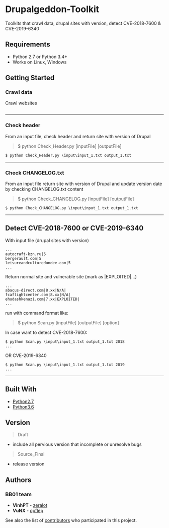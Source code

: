 # Drupalgeddon-Toolkit

Toolkits that crawl data, drupal sites with version, detect CVE-2018-7600 & CVE-2019-6340 

## Requirements

* Python 2.7 or Python 3.4+
* Works on Linux, Windows

## Getting Started



### Crawl data

Crawl websites


```

```

---

### Check header

From an input file, check header and return site with version of Drupal
> $ python Check_Header.py [inputFile] [outputFile]

```
$ python Check_Header.py \input\input_1.txt output_1.txt
```

---

### Check CHANGELOG.txt

From an input file return site with version of Drupal and update version date by checking CHANGELOG.txt content
> $ python Check_CHANGELOG.py [inputFile] [outputFile]

```
$ python Check_CHANGELOG.py \input\input_1.txt output_1.txt
```

---

## Detect CVE-2018-7600 or CVE-2019-6340

With input file (drupal sites with version) 

```
...
autocraft-kzn.ru|5
bergerault.com|5
leisureandculturedundee.com|5
...
```

Return normal site and vulnerable site (mark as |EXPLOITED|...) 

```
...
abacus-direct.com|8.xx|N/A|
fcaflightcenter.com|8.xx|N/A|
ehudashkenazi.com|7.xx|EXPLOITED|
...
```

run with command format like: 
> $ python Scan.py [inputFile] [outputFile] [option]

In case want to detect CVE-2018-7600:

```
$ python Scan.py \input\input_1.txt output_1.txt 2018
...
```
OR CVE-2019-6340
```
$ python Scan.py \input\input_1.txt output_1.txt 2019
...
```

---

## Built With

* [Python2.7](https://docs.python.org/2.7/)
* [Python3.6](https://docs.python.org/2.6/)

## Version

> Draft 
* incluđe all pervious version that incomplete or unresolve bugs 

> Source_Final 
* release version

## Authors
### BB01 team

* **VinhPT** - [zeralot](https://github.com/zeralot)
* **VuNX** - [opflep](https://github.com/opflep)

See also the list of [contributors](https://github.com/opflep/Drupalgeddon-Toolkit/graphs/contributors) who participated in this project.
